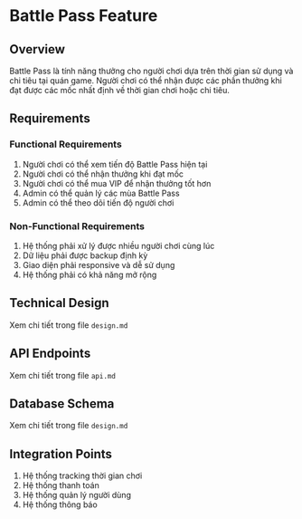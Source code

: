 # Battle Pass Feature

## Overview

Battle Pass là tính năng thưởng cho người chơi dựa trên thời gian sử dụng và chi tiêu tại quán game. Người chơi có thể nhận được các phần thưởng khi đạt được các mốc nhất định về thời gian chơi hoặc chi tiêu.

## Requirements

### Functional Requirements

1. Người chơi có thể xem tiến độ Battle Pass hiện tại
2. Người chơi có thể nhận thưởng khi đạt mốc
3. Người chơi có thể mua VIP để nhận thưởng tốt hơn
4. Admin có thể quản lý các mùa Battle Pass
5. Admin có thể theo dõi tiến độ người chơi

### Non-Functional Requirements

1. Hệ thống phải xử lý được nhiều người chơi cùng lúc
2. Dữ liệu phải được backup định kỳ
3. Giao diện phải responsive và dễ sử dụng
4. Hệ thống phải có khả năng mở rộng

## Technical Design

Xem chi tiết trong file `design.md`

## API Endpoints

Xem chi tiết trong file `api.md`

## Database Schema

Xem chi tiết trong file `design.md`

## Integration Points

1. Hệ thống tracking thời gian chơi
2. Hệ thống thanh toán
3. Hệ thống quản lý người dùng
4. Hệ thống thông báo
